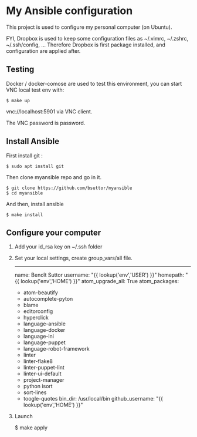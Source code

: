 My Ansible configuration
========================

This project is used to configure my personal computer (on Ubuntu).

FYI, Dropbox is used to keep some configuration files as ~/.vimrc, ~/.zshrc, ~/.ssh/config, ... Therefore Dropbox is first package installed, and configuration are applied after.


Testing
-------

Docker / docker-comose are used to test this environment, you can start VNC local test env with:

    $ make up

vnc://localhost:5901 via VNC client.

The VNC password is password.


Install Ansible
---------------
First install git :

    $ sudo apt install git

Then clone myansible repo and go in it.

    $ git clone https://github.com/bsuttor/myansible
    $ cd myansible

And then, install ansible

    $ make install


Configure your computer
-----------------------
1. Add your id_rsa key on ~/.ssh folder

2. Set your local settings, create group_vars/all file.

    ---
    name: Benoît Suttor
    username: "{{ lookup('env','USER') }}"
    homepath: "{{ lookup('env','HOME') }}"
    atom_upgrade_all: True
    atom_packages:
      - atom-beautify
      - autocomplete-pyton
      - blame
      - editorconfig
      - hyperclick
      - language-ansible
      - language-docker
      - language-ini
      - language-puppet
      - language-robot-framework
      - linter
      - linter-flake8
      - linter-puppet-lint
      - linter-ui-default
      - project-manager
      - python isort
      - sort-lines
      - toogle-quotes
    bin_dir: /usr/local/bin
    github_username: "{{ lookup('env','HOME') }}"


3. Launch

    $ make apply
